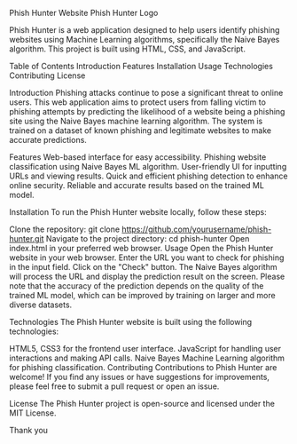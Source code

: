 Phish Hunter Website
Phish Hunter Logo

Phish Hunter is a web application designed to help users identify phishing websites using Machine Learning algorithms, specifically the Naive Bayes algorithm. This project is built using HTML, CSS, and JavaScript.

Table of Contents
Introduction
Features
Installation
Usage
Technologies
Contributing
License


Introduction
Phishing attacks continue to pose a significant threat to online users. This web application aims to protect users from falling victim to phishing attempts by predicting the likelihood of a website being a phishing site using the Naive Bayes machine learning algorithm. The system is trained on a dataset of known phishing and legitimate websites to make accurate predictions.

Features
Web-based interface for easy accessibility.
Phishing website classification using Naive Bayes ML algorithm.
User-friendly UI for inputting URLs and viewing results.
Quick and efficient phishing detection to enhance online security.
Reliable and accurate results based on the trained ML model.

Installation
To run the Phish Hunter website locally, follow these steps:

Clone the repository: git clone https://github.com/yourusername/phish-hunter.git
Navigate to the project directory: cd phish-hunter
Open index.html in your preferred web browser.
Usage
Open the Phish Hunter website in your web browser.
Enter the URL you want to check for phishing in the input field.
Click on the "Check" button.
The Naive Bayes algorithm will process the URL and display the prediction result on the screen.
Please note that the accuracy of the prediction depends on the quality of the trained ML model, which can be improved by training on larger and more diverse datasets.

Technologies
The Phish Hunter website is built using the following technologies:

HTML5, CSS3 for the frontend user interface.
JavaScript for handling user interactions and making API calls.
Naive Bayes Machine Learning algorithm for phishing classification.
Contributing
Contributions to Phish Hunter are welcome! If you find any issues or have suggestions for improvements, please feel free to submit a pull request or open an issue.

License
The Phish Hunter project is open-source and licensed under the MIT License.

Thank you 
